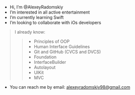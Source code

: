 - Hi, I’m @AlexeyRadomskiy
- I’m interested in all active entertainment
- I’m currently learning Swift
- I’m looking to collaborate with iOs developers


> I already know:
>>  * Principles of OOP
>>  * Human Interface Guidelines
>>  * Git and GitHub (CVCS and DVCS)
>>  * Foundation
>>  * InterfaceBuilder
>>  * Autolayout
>>  * UIKit
>>  * MVC
    
- You can reach me by email: alexeyradomskiy98@gmail.com

